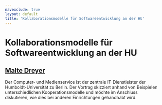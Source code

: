 ```yaml
---
navexclude: true
layout: default
title: 'Kollaborationsmodelle für Softwareentwicklung an der HU'
---
```


# Kollaborationsmodelle für Softwareentwicklung an der HU

## [Malte Dreyer](../../speaker/X3ELP7/)

Der Computer- und Medienservice ist der zentrale IT-Dienstleister der Humboldt-Universität zu Berlin. Der Vortrag skizziert anhand von Beispielen unterschiedlichen Kooperationsmodelle und möchte im Anschluss diskutieren, wie dies bei anderen Einrichtungen gehandhabt wird.